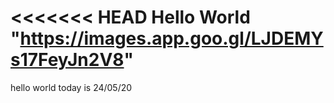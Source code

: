 <<<<<<< HEAD
Hello World
"https://images.app.goo.gl/LJDEMYs17FeyJn2V8"
=======
hello world
today is 24/05/20

